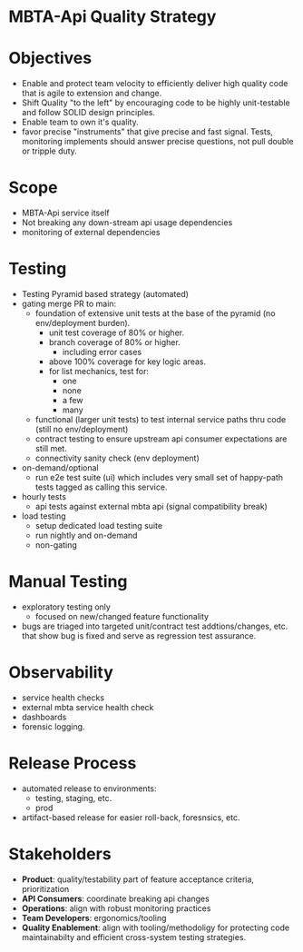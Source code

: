 # MBTA-Api Quality Strategy
# Objectives
- Enable and protect team velocity to efficiently deliver high quality code that is agile to extension and change.
- Shift Quality "to the left" by encouraging code to be highly unit-testable and follow SOLID design principles.
- Enable team to own it's quality.
- favor precise "instruments" that give precise and fast signal.  Tests, monitoring implements should answer precise questions, not pull double or tripple duty.

# Scope
- MBTA-Api service itself
- Not breaking any down-stream api usage dependencies
- monitoring of external dependencies

# Testing
- Testing Pyramid based strategy (automated)
- gating merge PR to main:
  - foundation of extensive unit tests at the base of the pyramid (no env/deployment burden).
    - unit test coverage of 80% or higher.
    - branch coverage of 80% or higher.
      - including error cases
    - above 100% coverage for key logic areas.
    - for list mechanics, test for:
      - one
      - none
      - a few
      - many
  - functional (larger unit tests) to test internal service paths thru code (still no env/deployment)
  - contract testing to ensure upstream api consumer expectations are still met.
  - connectivity sanity check (env deployment)
- on-demand/optional
  - run e2e test suite (ui) which includes very small set of happy-path tests tagged as calling this service.
- hourly tests
  - api tests against external mbta api (signal compatibility break)
- load testing
  - setup dedicated load testing suite
  - run nightly and on-demand
  - non-gating

# Manual Testing
- exploratory testing only
  - focused on new/changed feature functionality
- bugs are triaged into targeted unit/contract test addtions/changes, etc. that show bug is fixed and serve as regression test assurance.

# Observability
- service health checks
- external mbta service health check
- dashboards
- forensic logging.

# Release Process
- automated release to environments:
  - testing, staging, etc.
  - prod
- artifact-based release for easier roll-back, foresnsics, etc.

# Stakeholders
- **Product**: quality/testability part of feature acceptance criteria, prioritization
- **API Consumers**: coordinate breaking api changes
- **Operations**: align with robust monitoring practices
- **Team Developers**: ergonomics/tooling
- **Quality Enablement**: align with tooling/methodoligy for protecting code maintainabilty and efficient cross-system testing strategies.